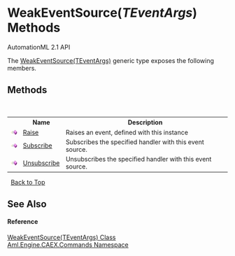 # WeakEventSource(*TEventArgs*) Methods
AutomationML 2.1 API 

The <a href="T_Aml_Engine_CAEX_Commands_WeakEventSource_1">WeakEventSource(TEventArgs)</a> generic type exposes the following members.


## Methods
&nbsp;<table><tr><th></th><th>Name</th><th>Description</th></tr><tr><td>![Public method](media/pubmethod.gif "Public method")</td><td><a href="M_Aml_Engine_CAEX_Commands_WeakEventSource_1_Raise">Raise</a></td><td>
Raises an event, defined with this instance</td></tr><tr><td>![Public method](media/pubmethod.gif "Public method")</td><td><a href="M_Aml_Engine_CAEX_Commands_WeakEventSource_1_Subscribe">Subscribe</a></td><td>
Subscribes the specified handler with this event source.</td></tr><tr><td>![Public method](media/pubmethod.gif "Public method")</td><td><a href="M_Aml_Engine_CAEX_Commands_WeakEventSource_1_Unsubscribe">Unsubscribe</a></td><td>
Unsubscribes the specified handler with this event source.</td></tr></table>&nbsp;
<a href="#weakeventsource(*teventargs*)-methods">Back to Top</a>

## See Also


#### Reference
<a href="T_Aml_Engine_CAEX_Commands_WeakEventSource_1">WeakEventSource(TEventArgs) Class</a><br /><a href="N_Aml_Engine_CAEX_Commands">Aml.Engine.CAEX.Commands Namespace</a><br />